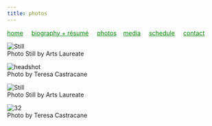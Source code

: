 ```yaml
---
title: photos
---
```

<style>
a { color: green; } 
</style>
[home](https://raharules.github.io/)&nbsp;&nbsp;&nbsp;&nbsp; [biography + résumé](https://raharules.github.io/raharules.github.io/about.html)&nbsp;&nbsp;&nbsp;&nbsp; [photos](https://raharules.github.io/raharules.github.io/photos.html)&nbsp;&nbsp;&nbsp; [media](https://raharules.github.io/raharules.github.io/media.html)&nbsp;&nbsp;&nbsp;&nbsp; [schedule](https://raharules.github.io/raharules.github.io/schedule.html)&nbsp;&nbsp;&nbsp;&nbsp; [contact](https://raharules.github.io/raharules.github.io/contact.html)

![Still](https://raharules.github.io/Purcell_Still.jpg)<br />
Photo Still by Arts Laureate

![headshot](https://raharules.github.io/Raha_Headshot_Web.jpg)<br />
Photo by Teresa Castracane

![Still](https://raharules.github.io/Handel_Still.jpg)<br />
Photo Still by Arts Laureate

![32](https://raharules.github.io/032_Raha-(ZF-6489-43094-1-025).jpg)<br />
Photo by Teresa Castracane

